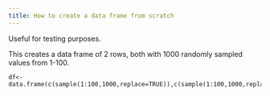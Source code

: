 ```yaml
---
title: How to create a data frame from scratch
---
```


Useful for testing purposes.

This creates a data frame of 2 rows, both with 1000 randomly sampled values from 1-100.

	df<-data.frame(c(sample(1:100,1000,replace=TRUE)),c(sample(1:100,1000,replace=TRUE)))